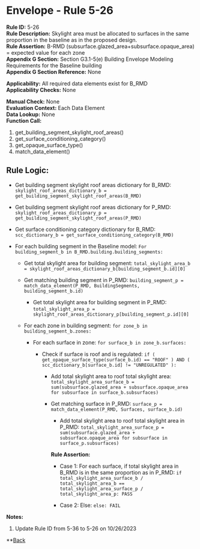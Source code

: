 
# Envelope - Rule 5-26  

**Rule ID:** 5-26  
**Rule Description:**  Skylight area must be allocated to surfaces in the same proportion in the baseline as in the proposed design.  
**Rule Assertion:** B-RMD (subsurface.glazed_area+subsurface.opaque_area) = expected value for each zone  
**Appendix G Section:** Section G3.1-5(e) Building Envelope Modeling Requirements for the Baseline building  
**Appendix G Section Reference:** None  

**Applicability:** All required data elements exist for B_RMD  
**Applicability Checks:**  None  

**Manual Check:** None  
**Evaluation Context:** Each Data Element  
**Data Lookup:** None  
**Function Call:**  

  1. get_building_segment_skylight_roof_areas()  
  2. get_surface_conditioning_category()
  3. get_opaque_surface_type()
  4. match_data_element()

## Rule Logic:

- Get building segment skylight roof areas dictionary for B_RMD: `skylight_roof_areas_dictionary_b = get_building_segment_skylight_roof_areas(B_RMD)`

- Get building segment skylight roof areas dictionary for P_RMD: `skylight_roof_areas_dictionary_p = get_building_segment_skylight_roof_areas(P_RMD)`

- Get surface conditioning category dictionary for B_RMD: `scc_dictionary_b = get_surface_conditioning_category(B_RMD)`  

- For each building segment in the Baseline model: `For building_segment_b in B_RMD.building.building_segments:`

  - Get total skylight area for building segment: `total_skylight_area_b = skylight_roof_areas_dictionary_b[building_segment_b.id][0]`

  - Get matching building segment in P_RMD: `building_segment_p = match_data_element(P_RMD, BuildingSegments, building_segment_b.id)`
  
    - Get total skylight area for building segment in P_RMD: `total_skylight_area_p = skylight_roof_areas_dictionary_p[building_segment_p.id][0]`

  - For each zone in building segment: `for zone_b in building_segment_b.zones:`
  
    - For each surface in zone: `for surface_b in zone_b.surfaces:`  

      - Check if surface is roof and is regulated: `if ( get_opaque_surface_type(surface_b.id) == "ROOF" ) AND ( scc_dictionary_b[surface_b.id] != "UNREGULATED" ):`

        - Add total skylight area to roof total skylight area: `total_skylight_area_surface_b = sum(subsurface.glazed_area + subsurface.opaque_area for subsurface in surface_b.subsurfaces)`

        - Get matching surface in P_RMD: `surface_p = match_data_element(P_RMD, Surfaces, surface_b.id)`

          - Add total skylight area to roof total skylight area in P_RMD: `total_skylight_area_surface_p = sum(subsurface.glazed_area + subsurface.opaque_area for subsurface in surface_p.subsurfaces)`

          **Rule Assertion:**

          - Case 1: For each surface, if total skylight area in B_RMD is in the same proportion as in P_RMD: `if total_skylight_area_surface_b / total_skylight_area_b == total_skylight_area_surface_p / total_skylight_area_p: PASS`

          - Case 2: Else: `else: FAIL`

**Notes:**

1. Update Rule ID from 5-36 to 5-26 on 10/26/2023


**[Back](../_toc.md)